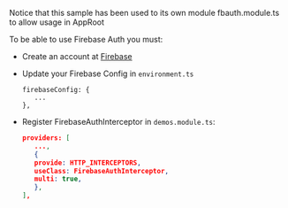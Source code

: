 Notice that this sample has been used to its own module fbauth.module.ts to allow usage in AppRoot

To be able to use Firebase Auth you must:

- Create an account at [Firebase](https://firebase.google.com/)
- Update your Firebase Config in `environment.ts`

   ```
   firebaseConfig: {
      ...
   },
   ```

- Register FirebaseAuthInterceptor in `demos.module.ts`:

   ```json
   providers: [
      ...,
      {
      provide: HTTP_INTERCEPTORS,
      useClass: FirebaseAuthInterceptor,
      multi: true,
      },
   ],
   ```
